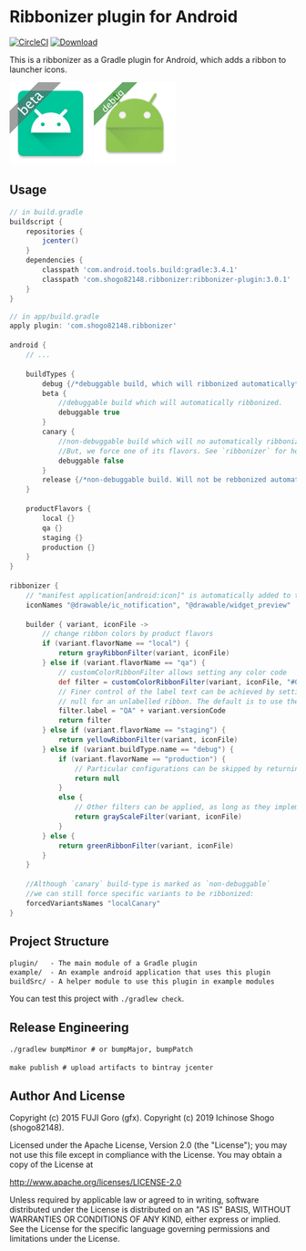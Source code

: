 # Ribbonizer plugin for Android

[![CircleCI](https://circleci.com/gh/shogo82148/gradle-android-ribbonizer-plugin.svg?style=svg)](https://circleci.com/gh/shogo82148/gradle-android-ribbonizer-plugin) [![Download](https://api.bintray.com/packages/shogo82148/maven/ribbonizer-plugin/images/download.svg)](https://bintray.com/shogo82148/maven/ribbonizer-plugin/_latestVersion)

This is a ribbonizer as a Gradle plugin for Android, which adds a ribbon to launcher icons.

![](ic-beta.png) ![](ic-debug.png)

## Usage

```groovy
// in build.gradle
buildscript {
    repositories {
        jcenter()
    }
    dependencies {
        classpath 'com.android.tools.build:gradle:3.4.1'
        classpath 'com.shogo82148.ribbonizer:ribbonizer-plugin:3.0.1'
    }
}
```

```groovy
// in app/build.gradle
apply plugin: 'com.shogo82148.ribbonizer'

android {
    // ...

    buildTypes {
        debug {/*debuggable build, which will ribbonized automatically*/}
        beta {
            //debuggable build which will automatically ribbonized.
            debuggable true
        }
        canary {
            //non-debuggable build which will no automatically ribbonized.
            //But, we force one of its flavors. See `ribbonizer` for how-to
            debuggable false
        }
        release {/*non-debuggable build. Will not be rebbonized automatically*/}
    }

    productFlavors {
        local {}
        qa {}
        staging {}
        production {}
    }
}

ribbonizer {
    // "manifest application[android:icon]" is automatically added to the list
    iconNames "@drawable/ic_notification", "@drawable/widget_preview"

    builder { variant, iconFile ->
        // change ribbon colors by product flavors
        if (variant.flavorName == "local") {
            return grayRibbonFilter(variant, iconFile)
        } else if (variant.flavorName == "qa") {
            // customColorRibbonFilter allows setting any color code
            def filter = customColorRibbonFilter(variant, iconFile, "#00C89C")
            // Finer control of the label text can be achieved by setting it manually, or set to
            // null for an unlabelled ribbon. The default is to use the flavor name.
            filter.label = "QA" + variant.versionCode
            return filter
        } else if (variant.flavorName == "staging") {
            return yellowRibbonFilter(variant, iconFile)
        } else if (variant.buildType.name == "debug") {
            if (variant.flavorName == "production") {
                // Particular configurations can be skipped by returning no filters
                return null
            }
            else {
                // Other filters can be applied, as long as they implement Consumer<BufferedImage>
                return grayScaleFilter(variant, iconFile)
            }
        } else {
            return greenRibbonFilter(variant, iconFile)
        }
    }

    //Although `canary` build-type is marked as `non-debuggable`
    //we can still force specific variants to be ribbonized:
    forcedVariantsNames "localCanary"
}

```


## Project Structure

```
plugin/   - The main module of a Gradle plugin
example/  - An example android application that uses this plugin
buildSrc/ - A helper module to use this plugin in example modules
```

You can test this project with `./gradlew check`.

## Release Engineering

```console
./gradlew bumpMinor # or bumpMajor, bumpPatch

make publish # upload artifacts to bintray jcenter
```

## Author And License

Copyright (c) 2015 FUJI Goro (gfx).
Copyright (c) 2019 Ichinose Shogo (shogo82148).

Licensed under the Apache License, Version 2.0 (the "License");
you may not use this file except in compliance with the License.
You may obtain a copy of the License at

http://www.apache.org/licenses/LICENSE-2.0

Unless required by applicable law or agreed to in writing, software
distributed under the License is distributed on an "AS IS" BASIS,
WITHOUT WARRANTIES OR CONDITIONS OF ANY KIND, either express or implied.
See the License for the specific language governing permissions and
limitations under the License.
